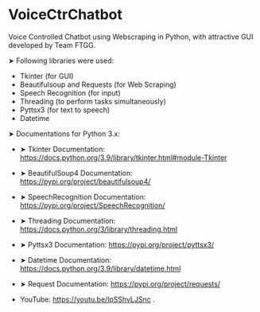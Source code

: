 # VoiceCtrChatbot
Voice Controlled Chatbot using Webscraping in Python,
with attractive GUI developed by Team FTGG.

➤ Following libraries were used:
- Tkinter (for GUI)
- Beautifulsoup and Requests (for Web Scraping)
- Speech Recognition (for input)
- Threading (to perform tasks simultaneously)
- Pyttsx3 (for text to speech)
- Datetime 

➤ Documentations for Python 3.x: 
- ➤ Tkinter Documentation:
https://docs.python.org/3.9/library/tkinter.html#module-Tkinter
- ➤ BeautifulSoup4 Documentation:
https://pypi.org/project/beautifulsoup4/
- ➤ SpeechRecognition Documentation:
https://pypi.org/project/SpeechRecognition/
- ➤ Threading Documentation:
https://docs.python.org/3/library/threading.html
- ➤ Pyttsx3 Documentation:
https://pypi.org/project/pyttsx3/
- ➤ Datetime Documentation:
https://docs.python.org/3.9/library/datetime.html
- ➤ Request Documentation:
https://pypi.org/project/requests/

- YouTube: https://youtu.be/lpSShvLJSnc
.
